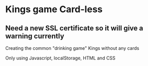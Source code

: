 <h1>Kings game Card-less</h1>
<h2>Need a new SSL certificate so it will give a warning currently</h2>
<p>Creating the common "drinking game" Kings without any cards</p>

<p>Only using Javascript, localStorage, HTML and CSS</p>

